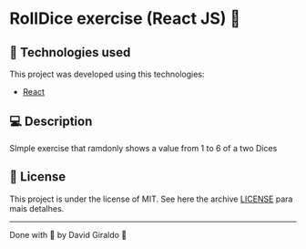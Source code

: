 # RollDice exercise (React JS) :notebook:

## :space_invader: Technologies used
This project was developed using this technologies:
- [React](https://reactjs.org)

## :computer: Description

SImple exercise that ramdonly shows a value from 1 to 6 of a two Dices

## :memo: License

This project is under the license of MIT. See here the archive [LICENSE](LICENSE.md) para mais detalhes.

---

Done with :purple_heart: by David Giraldo :wave:

